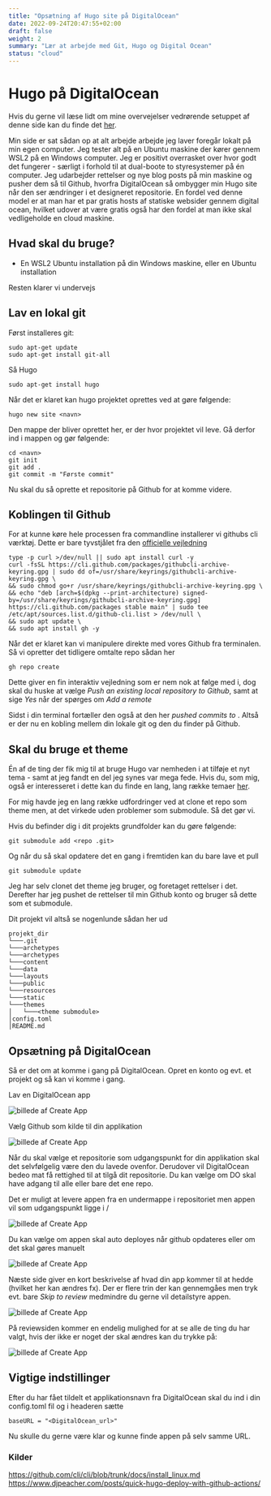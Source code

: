 ```yaml
---
title: "Opsætning af Hugo site på DigitalOcean"
date: 2022-09-24T20:47:55+02:00
draft: false
weight: 2
summary: "Lær at arbejde med Git, Hugo og Digital Ocean"
status: "cloud"
---
```


# Hugo på DigitalOcean
Hvis du gerne vil læse lidt om mine overvejelser vedrørende setuppet af denne side kan du finde det [her](blog/3-en-hugo-site).

Min side er sat sådan op at alt arbejde arbejde jeg laver foregår lokalt på min egen computer. Jeg tester alt på en Ubuntu maskine der kører gennem WSL2 på en Windows computer. Jeg er positivt overrasket over hvor godt det fungerer - særligt i forhold til at dual-boote to styresystemer på én computer. 
Jeg udarbejder rettelser og nye blog posts på min maskine og pusher dem så til Github, hvorfra DigitalOcean så ombygger min Hugo site når den ser ændringer i et designeret repositorie. En fordel ved denne model er at man har et par gratis hosts af statiske websider gennem digital ocean, hvilket udover at være gratis også har den fordel at man ikke skal vedligeholde en cloud maskine.

## Hvad skal du bruge?
* En WSL2 Ubuntu installation på din Windows maskine, eller en Ubuntu installation

Resten klarer vi undervejs

## Lav en lokal git
Først installeres git: 
    
    sudo apt-get update
    sudo apt-get install git-all

Så Hugo

    sudo apt-get install hugo

Når det er klaret kan hugo projektet oprettes ved at gøre følgende: 

	hugo new site <navn>
 
Den mappe der bliver oprettet her, er der hvor projektet vil leve. Gå derfor ind i mappen og gør følgende:

    cd <navn>
    git init
    git add .
    git commit -m "Første commit"

Nu skal du så oprette et repositorie på Github for at komme videre.

## Koblingen til Github
For at kunne køre hele processen fra commandline installerer vi githubs cli værktøj. Dette er bare tyvstjålet fra den [officielle vejledning](https://github.com/cli/cli/blob/trunk/docs/install_linux.md)

    type -p curl >/dev/null || sudo apt install curl -y
    curl -fsSL https://cli.github.com/packages/githubcli-archive-keyring.gpg | sudo dd of=/usr/share/keyrings/githubcli-archive-keyring.gpg \
    && sudo chmod go+r /usr/share/keyrings/githubcli-archive-keyring.gpg \
    && echo "deb [arch=$(dpkg --print-architecture) signed-by=/usr/share/keyrings/githubcli-archive-keyring.gpg] https://cli.github.com/packages stable main" | sudo tee /etc/apt/sources.list.d/github-cli.list > /dev/null \
    && sudo apt update \
    && sudo apt install gh -y

Når det er klaret kan vi manipulere direkte med vores Github fra terminalen. Så vi opretter det tidligere omtalte repo sådan her

    gh repo create

Dette giver en fin interaktiv vejledning som er nem nok at følge med i, dog skal du huske at vælge _Push an existing local repository to Github_, samt at sige _Yes_ når der spørges om _Add a remote_

Sidst i din terminal fortæller den også at den her _pushed commits to <url til nyoprettede git>_. Altså er der nu en kobling mellem din lokale git og den du finder på Github.

 ## Skal du bruge et theme
 Én af de ting der fik mig til at bruge Hugo var nemheden i at tilføje et nyt tema - samt at jeg fandt en del jeg synes var mega fede. Hvis du, som mig, også er interesseret i dette kan du finde en lang, lang række temaer [her](https://themes.gohugo.io/). 
 
 For mig havde jeg en lang række udfordringer ved at clone et repo som theme men, at det virkede uden problemer som submodule. Så det gør vi.
 
 Hvis du befinder dig i dit projekts grundfolder kan du gøre følgende:

    git submodule add <repo .git> 

Og når du så skal opdatere det en gang i fremtiden kan du bare lave et pull

    git submodule update

Jeg har selv clonet det theme jeg bruger, og foretaget rettelser i det. Derefter har jeg pushet de rettelser til min Github konto og bruger så dette som et submodule. 

Dit projekt vil altså se nogenlunde sådan her ud

    projekt_dir
    └───.git
    └───archetypes
    └───archetypes
    └───content
    └───data
    └───layouts
    └───public
    └───resources
    └───static
    └───themes
    │   └───<theme submodule>
    │config.toml
    │README.md


## Opsætning på DigitalOcean
Så er det om at komme i gang på DigitalOcean. Opret en konto og evt. et projekt og så kan vi komme i gang.

Lav en DigitalOcean app

![billede af Create App](do_create.png "Text to show on mouseover") 

Vælg Github som kilde til din applikation

![billede af Create App](do_1.PNG "Text to show on mouseover") 

Når du skal vælge et repositorie som udgangspunkt for din applikation skal det selvfølgelig være den du lavede ovenfor. Derudover vil DigitalOcean bedeo mat få rettighed til at tilgå dit repositorie. Du kan vælge om DO skal have adgang til alle eller bare det ene repo. 

 Det er muligt at levere appen fra en undermappe i repositoriet men appen vil som udgangspunkt ligge i /

![billede af Create App](do_2.PNG "Text to show on mouseover") 

Du kan vælge om appen skal auto deployes når github opdateres eller om det skal gøres manuelt

![billede af Create App](do_3.PNG "Text to show on mouseover") 

Næste side giver en kort beskrivelse af hvad din app kommer til at hedde (hvilket her kan ændres fx). 
Der er flere trin der kan gennemgåes men tryk evt. bare _Skip to review_ medmindre du gerne vil detailstyre appen. 

![billede af Create App](do_4.PNG "Text to show on mouseover") 

På reviewsiden kommer en endelig mulighed for at se alle de ting du har valgt, hvis der ikke er noget der skal ændres kan du trykke på:

![billede af Create App](do_6.PNG "Text to show on mouseover") 

## Vigtige indstillinger
Efter du har fået tildelt et applikationsnavn fra DigitalOcean skal du ind i din config.toml fil og i headeren sætte 

    baseURL = "<DigitalOcean_url>"

Nu skulle du gerne være klar og kunne finde appen på selv samme URL.

### Kilder

https://github.com/cli/cli/blob/trunk/docs/install_linux.md
https://www.djpeacher.com/posts/quick-hugo-deploy-with-github-actions/